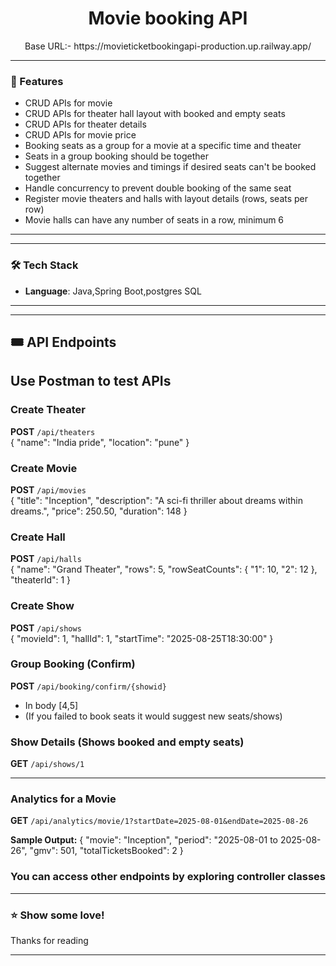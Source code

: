 



<h1 align="center">Movie booking API</h1>

<p align="center">
Base URL:- https://movieticketbookingapi-production.up.railway.app/
</p>

---

### 🧾 Features


- CRUD APIs for movie  
- CRUD APIs for theater hall layout with booked and empty seats  
- CRUD APIs for theater details  
- CRUD APIs for movie price  
- Booking seats as a group for a movie at a specific time and theater  
- Seats in a group booking should be together  
- Suggest alternate movies and timings if desired seats can't be booked together  
- Handle concurrency to prevent double booking of the same seat  
- Register movie theaters and halls with layout details (rows, seats per row)  
- Movie halls can have any number of seats in a row, minimum 6  


---


---

### 🛠️ Tech Stack
- **Language**: Java,Spring Boot,postgres SQL

---



---
## 🎟️ API Endpoints
## Use Postman to test APIs
### Create Theater
**POST** `/api/theaters`  
{
"name": "India pride",
"location": "pune"
}



### Create Movie
**POST** `/api/movies`  
{
"title": "Inception",
"description": "A sci-fi thriller about dreams within dreams.",
"price": 250.50,
"duration": 148
}



### Create Hall
**POST** `/api/halls`  
{
"name": "Grand Theater",
"rows": 5,
"rowSeatCounts": {
"1": 10,
"2": 12
},
"theaterId": 1
}



### Create Show
**POST** `/api/shows`  
{
"movieId": 1,
"hallId": 1,
"startTime": "2025-08-25T18:30:00"
}


### Group Booking (Confirm)
**POST** `/api/booking/confirm/{showid}`
- In body [4,5]
- (If you failed to book seats it would suggest new seats/shows)




### Show Details (Shows booked and empty seats)
**GET** `/api/shows/1`

---

### Analytics for a Movie
**GET** `/api/analytics/movie/1?startDate=2025-08-01&endDate=2025-08-26`

**Sample Output:**
{
"movie": "Inception",
"period": "2025-08-01 to 2025-08-26",
"gmv": 501,
"totalTicketsBooked": 2
}



### You can access other endpoints by exploring controller classes



---


### ⭐ Show some love!

Thanks for reading

---




